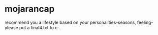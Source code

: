 # mojarancap
recommend you a lifestyle based on your personalities-seasons, feeling-
please put a final4.txt to c:\.
